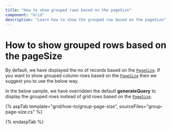 ```yaml
---
title: "How to show grouped rows based on the pageSize"
component: "Grid"
description: "Learn how to show the grouped row based on the pageSize"
---
```


# How to show grouped rows based on the pageSize

By default, we have displayed the no of records based on the [`PageSize`](https://help.syncfusion.com/cr/cref_files/aspnetcore-js2/Syncfusion.EJ2~Syncfusion.EJ2.Grids.GridPageSettings~PageSize.html). If you want to show grouped column rows based on the [`PageSize`](https://help.syncfusion.com/cr/cref_files/aspnetcore-js2/Syncfusion.EJ2~Syncfusion.EJ2.Grids.GridPageSettings~PageSize.html) then we suggest you to use the below way.

In the below sample, we have overridden the default **generateQuery** to display the grouped rows instead of grid rows based on the [`PageSize`](https://help.syncfusion.com/cr/cref_files/aspnetcore-js2/Syncfusion.EJ2~Syncfusion.EJ2.Grids.GridPageSettings~PageSize.html).

{% aspTab template="grid/how-to/group-page-size", sourceFiles="group-page-size.cs" %}

{% endaspTab %}